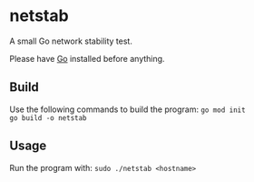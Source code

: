 # netstab

A small Go network stability test.

Please have [Go](https://golang.org) installed before anything.

## Build

Use the following commands to build the program:
```go mod init```\
```go build -o netstab```

## Usage

Run the program with:
```sudo ./netstab <hostname>```
